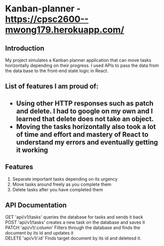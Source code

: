 # Kanban-planner - <a href="https://cpsc2600--mwong179.herokuapp.com/">https://cpsc2600--mwong179.herokuapp.com/</a>


<h2>Introduction</h2>
<p>
    My project simulates a Kanban planner application that can move tasks horizontally depending on their progress.
    I used APIs to pass the data from the data base to the front-end state logic in React.
</p>

<h2>List of features I am proud of:<h2>
<ul>
    <li>Using other HTTP responses such as patch and delete. I had to google on my own and I learned that delete does not take an object.</li>
    <li>Moving the tasks horizontally also took a lot of time and effort and mastery of React to understand my errors and eventually getting it working</li>
</ul>

<h2>Features</h2>
<ol>
    <li>Separate important tasks depending on its urgency</li>
    <li>Move tasks around freely as you complete them</li>
    <li>Delete tasks after you have completed them</li>
</ol>

<h2>API Documentation</h2>
<p>
    GET 'api/v1/tasks' queries the database for tasks and sends it back <br>
    POST 'api/v1/tasks' creates a new task on the database and saves it <br>
    PATCH 'api/v1/:column' Filters through the database and finds the document by its id and updates it <br>
    DELETE 'api/v1/:id' Finds target document by its id and deletesd it. <br>

</p>
